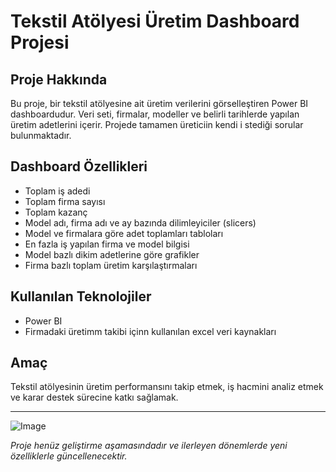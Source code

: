 # Tekstil Atölyesi Üretim Dashboard Projesi

## Proje Hakkında  
Bu proje, bir tekstil atölyesine ait üretim verilerini görselleştiren Power BI dashboardudur. Veri seti, firmalar, modeller ve belirli tarihlerde yapılan üretim adetlerini içerir.
Projede tamamen üreticiin kendi i stediği sorular bulunmaktadır.
## Dashboard Özellikleri  
- Toplam iş adedi  
- Toplam firma sayısı  
- Toplam kazanç  
- Model adı, firma adı ve ay bazında dilimleyiciler (slicers)  
- Model ve firmalara göre adet toplamları tabloları  
- En fazla iş yapılan firma ve model bilgisi  
- Model bazlı dikim adetlerine göre grafikler  
- Firma bazlı toplam üretim karşılaştırmaları  

## Kullanılan Teknolojiler  
- Power BI  
- Firmadaki üretimm takibi içinn kullanılan excel veri kaynakları  

## Amaç  
Tekstil atölyesinin üretim performansını takip etmek, iş hacmini analiz etmek ve karar destek sürecine katkı sağlamak.

---
![Image](https://github.com/user-attachments/assets/0d70ab78-d6bb-43ac-af4e-0d6216577711)

*Proje henüz geliştirme aşamasındadır ve ilerleyen dönemlerde yeni özelliklerle güncellenecektir.*

